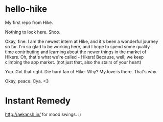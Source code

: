 # hello-hike
My first repo from Hike.

Nothing to look here. Shoo.

Okay, fine. I am the newest intern at Hike, and it's been a wonderful journey so far. I'm so glad to be working here, and I hope to spend some quality time contributing and learning about the newer things in the market of Hikers. Oh, that's what we're called - Hikers! Because, well, we keep climbing the app market. (not just that, also the stairs of your heart)

Yup. Got that right. Die hard fan of Hike. Why? My love is there. That's why.

Okay, peace. Cya. <3  

# Instant Remedy
http://aekansh.in/ for mood swings. :)
